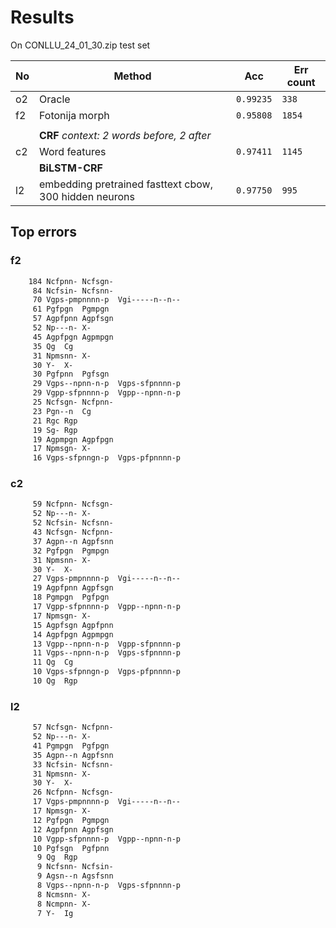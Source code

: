 # Results

On CONLLU_24_01_30.zip test set


| No | Method| Acc | Err count  |
|-|---|-|-|
| o2 | Oracle | `0.99235` | `338` |
| f2 | Fotonija morph | `0.95808` | `1854` |
||
| | **CRF** *context: 2 words before, 2 after*
| c2 | Word features | `0.97411` | `1145` |
| | **BiLSTM-CRF** | 
| l2 | embedding pretrained fasttext cbow, 300 hidden neurons | `0.97750` | `995` |

## Top errors

### f2

```txt
    184 Ncfpnn-	Ncfsgn-
     84 Ncfsin-	Ncfsnn-
     70 Vgps-pmpnnnn-p	Vgi-----n--n--
     61 Pgfpgn	Pgmpgn
     57 Agpfpnn	Agpfsgn
     52 Np---n-	X-
     45 Agpfpgn	Agpmpgn
     35 Qg	Cg
     31 Npmsnn-	X-
     30 Y-	X-
     30 Pgfpnn	Pgfsgn
     29 Vgps--npnn-n-p	Vgps-sfpnnnn-p
     29 Vgpp-sfpnnnn-p	Vgpp--npnn-n-p
     25 Ncfsgn-	Ncfpnn-
     23 Pgn--n	Cg
     21 Rgc	Rgp
     19 Sg-	Rgp
     19 Agpmpgn	Agpfpgn
     17 Npmsgn-	X-
     16 Vgps-sfpnngn-p	Vgps-pfpnnnn-p
```

### c2
```txt
     59 Ncfpnn-	Ncfsgn-
     52 Np---n-	X-
     52 Ncfsin-	Ncfsnn-
     43 Ncfsgn-	Ncfpnn-
     37 Agpn--n	Agpfsnn
     32 Pgfpgn	Pgmpgn
     31 Npmsnn-	X-
     30 Y-	X-
     27 Vgps-pmpnnnn-p	Vgi-----n--n--
     19 Agpfpnn	Agpfsgn
     18 Pgmpgn	Pgfpgn
     17 Vgpp-sfpnnnn-p	Vgpp--npnn-n-p
     17 Npmsgn-	X-
     15 Agpfsgn	Agpfpnn
     14 Agpfpgn	Agpmpgn
     13 Vgpp--npnn-n-p	Vgpp-sfpnnnn-p
     11 Vgps--npnn-n-p	Vgps-sfpnnnn-p
     11 Qg	Cg
     10 Vgps-sfpnngn-p	Vgps-pfpnnnn-p
     10 Qg	Rgp
```

### l2
```txt
     57 Ncfsgn-	Ncfpnn-
     52 Np---n-	X-
     41 Pgmpgn	Pgfpgn
     35 Agpn--n	Agpfsnn
     33 Ncfsin-	Ncfsnn-
     31 Npmsnn-	X-
     30 Y-	X-
     26 Ncfpnn-	Ncfsgn-
     17 Vgps-pmpnnnn-p	Vgi-----n--n--
     17 Npmsgn-	X-
     12 Pgfpgn	Pgmpgn
     12 Agpfpnn	Agpfsgn
     10 Vgpp-sfpnnnn-p	Vgpp--npnn-n-p
     10 Pgfsgn	Pgfpnn
      9 Qg	Rgp
      9 Ncfsnn-	Ncfsin-
      9 Agsn--n	Agsfsnn
      8 Vgps--npnn-n-p	Vgps-sfpnnnn-p
      8 Ncmsnn-	X-
      8 Ncmpnn-	X-
      7 Y-	Ig
```